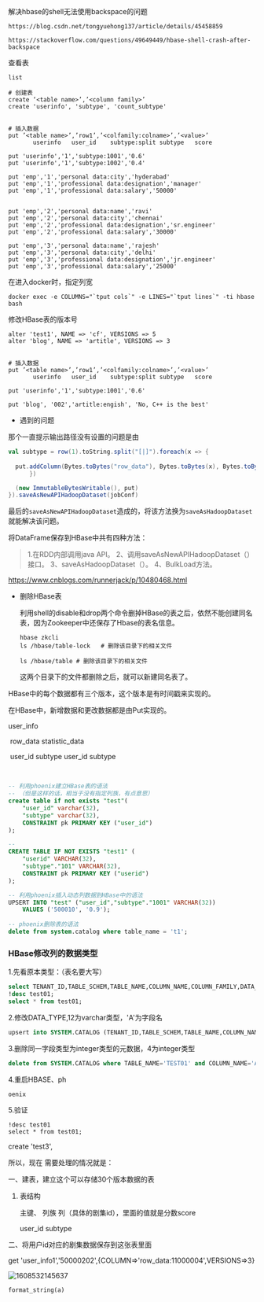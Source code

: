 解决hbase的shell无法使用backspace的问题

```shell
https://blog.csdn.net/tongyuehong137/article/details/45458859

https://stackoverflow.com/questions/49649449/hbase-shell-crash-after-backspace
```





查看表

```
list
```





```shell
# 创建表
create ‘<table name>’,’<column family>’
create 'userinfo', 'subtype', 'count_subtype'


# 插入数据
put ’<table name>’,’row1’,’<colfamily:colname>’,’<value>’
       userinfo   user_id    subtype:split subtype   score
 
put 'userinfo','1','subtype:1001','0.6'
put 'userinfo','1','subtype:1002','0.4'

put 'emp','1','personal data:city','hyderabad'
put 'emp','1','professional data:designation','manager'
put 'emp','1','professional data:salary','50000'


put 'emp','2','personal data:name','ravi'
put 'emp','2','personal data:city','chennai'
put 'emp','2','professional data:designation','sr.engineer'
put 'emp','2','professional data:salary','30000'

put 'emp','3','personal data:name','rajesh'
put 'emp','3','personal data:city','delhi'
put 'emp','3','professional data:designation','jr.engineer'
put 'emp','3','professional data:salary','25000'

```



在进入docker时，指定列宽

```shell
docker exec -e COLUMNS="`tput cols`" -e LINES="`tput lines`" -ti hbase bash
```





修改HBase表的版本号

```shell
alter 'test1', NAME => 'cf', VERSIONS => 5
alter 'blog', NAME => 'artitle', VERSIONS => 3


# 插入数据
put ’<table name>’,’row1’,’<colfamily:colname>’,’<value>’
       userinfo   user_id    subtype:split subtype   score
 
put 'userinfo','1','subtype:1001','0.6'

put 'blog', '002','artitle:engish', 'No, C++ is the best'
```





 



- 遇到的问题

那个一直提示输出路径没有设置的问题是由

```scala
val subtype = row(1).toString.split("[|]").foreach(x => {
    
  put.addColumn(Bytes.toBytes("row_data"), Bytes.toBytes(x), Bytes.toBytes(row(2).toString))
      })

  (new ImmutableBytesWritable(), put)
}).saveAsNewAPIHadoopDataset(jobConf)
```

最后的`saveAsNewAPIHadoopDataset`造成的，将该方法换为`saveAsHadoopDataset`就能解决该问题。

将DataFrame保存到HBase中共有四种方法：

> 1.在RDD内部调用java API。
> 2、调用saveAsNewAPIHadoopDataset（）接口。
> 3、saveAsHadoopDataset（）。
> 4、BulkLoad方法。 

https://www.cnblogs.com/runnerjack/p/10480468.html



- 删除HBase表

  利用shell的disable和drop两个命令删掉HBase的表之后，依然不能创建同名表，因为Zookeeper中还保存了Hbase的表名信息。

  ```shell
  hbase zkcli
  ls /hbase/table-lock   # 删除该目录下的相关文件
  
  ls /hbase/table # 删除该目录下的相关文件
  ```

  这两个目录下的文件都删除之后，就可以新建同名表了。





HBase中的每个数据都有三个版本，这个版本是有时间戳来实现的。

在HBase中，新增数据和更改数据都是由Put实现的。



user_info

​	        row_data                                  statistic_data

​     user_id          subtype	                      user_id      subtype  

​	

```sql
-- 利用phoenix建立HBase表的语法
-- （但是这样的话，相当于没有指定列族，有点意思）
create table if not exists "test"(
    "user_id" varchar(32),
    "subtype" varchar(32),
    CONSTRAINT pk PRIMARY KEY ("user_id")
);

-- 
CREATE TABLE IF NOT EXISTS "test1" (
    "userid" VARCHAR(32),
    "subtype"."101" VARCHAR(32),
    CONSTRAINT pk PRIMARY KEY ("userid")
);

-- 利用phoenix插入动态列数据到HBase中的语法
UPSERT INTO "test" ("user_id","subtype"."1001" VARCHAR(32))
    VALUES ('500010', '0.9');
    
-- phoenix删除表的语法
delete from system.catalog where table_name = 't1';
```







### HBase修改列的数据类型

1.先看原本类型：（表名要大写）

```sql
select TENANT_ID,TABLE_SCHEM,TABLE_NAME,COLUMN_NAME,COLUMN_FAMILY,DATA_TYPE,COLUMN_SIZE,DECIMAL_DIGITS from SYSTEM.CATALOG where TABLE_NAME='TEST01';
!desc test01;
select * from test01;
```

2.修改DATA_TYPE,12为varchar类型，'A'为字段名

```sql
upsert into SYSTEM.CATALOG (TENANT_ID,TABLE_SCHEM,TABLE_NAME,COLUMN_NAME,COLUMN_FAMILY,DATA_TYPE) values('','','表名','字段名','0',12);
```

3.删除同一字段类型为integer类型的元数据，4为integer类型

```sql
delete from SYSTEM.CATALOG where TABLE_NAME='TEST01' and COLUMN_NAME='A' and DATA_TYPE=4;
```

4.重启HBASE、ph

```shell
oenix
```

5.验证

```shell
!desc test01
select * from test01;
```



create 'test3',

所以，现在
需要处理的情况就是：

一、建表，建立这个可以存储30个版本数据的表

1. 表结构

   主键、        列族         列（具体的剧集id），里面的值就是分数score

   user_id	subtype  



二、将用户id对应的剧集数据保存到这张表里面







get 'user_info1','50000202',{COLUMN=>'row_data:11000004',VERSIONS=>3}











![1608532145637](C:\Users\Administrator\AppData\Roaming\Typora\typora-user-images\1608532145637.png)







```shell
format_string(a)
```









